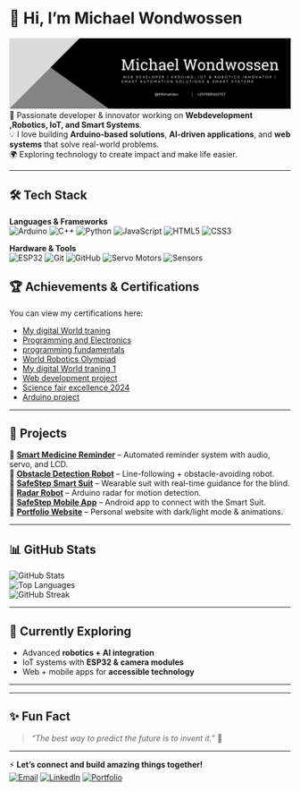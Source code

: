 # 👋 Hi, I’m Michael Wondwossen  
![Profile Banner](https://github.com/Mikhelpro/Mikhelpro/blob/main/Michael%20Wondwossen%20(1200%20x%20300%20px).png)
🎯 Passionate developer & innovator working on **Webdevelopment ,Robotics, IoT, and Smart Systems**.  
💡 I love building **Arduino-based solutions**, **AI-driven applications**, and **web systems** that solve real-world problems.  
🌍 Exploring technology to create impact and make life easier.  

---

## 🛠️ Tech Stack

**Languages & Frameworks**  
![Arduino](https://img.shields.io/badge/Arduino-00979D?style=for-the-badge&logo=arduino&logoColor=white) 
![C++](https://img.shields.io/badge/C++-00599C?style=for-the-badge&logo=c%2B%2B&logoColor=white) 
![Python](https://img.shields.io/badge/Python-3776AB?style=for-the-badge&logo=python&logoColor=white) 
![JavaScript](https://img.shields.io/badge/JavaScript-F7DF1E?style=for-the-badge&logo=javascript&logoColor=black) 
![HTML5](https://img.shields.io/badge/HTML5-E34F26?style=for-the-badge&logo=html5&logoColor=white) 
![CSS3](https://img.shields.io/badge/CSS3-1572B6?style=for-the-badge&logo=css3&logoColor=white) 

**Hardware & Tools**  
![ESP32](https://img.shields.io/badge/ESP32-0080FF?style=for-the-badge&logo=espressif&logoColor=white) 
![Git](https://img.shields.io/badge/Git-F05032?style=for-the-badge&logo=git&logoColor=white) 
![GitHub](https://img.shields.io/badge/GitHub-181717?style=for-the-badge&logo=github&logoColor=white) 
![Servo Motors](https://img.shields.io/badge/Servo-Motors-FF5733?style=for-the-badge) 
![Sensors](https://img.shields.io/badge/Sensors-FFC300?style=for-the-badge)




## 🏆 Achievements & Certifications

You can view my certifications here:

- [My digital World traning ](https://github.com/Mikhelpro/certificates/blob/main/MDW-Certificate_Student-Training_Michael-Wondwossen.pdf)
- [Programming and Electronics ](https://github.com/Mikhelpro/certificates/blob/main/computer%20science%20and%20electronics..pdf)
- [programming fundamentals ](https://github.com/Mikhelpro/certificates/blob/main/Udacity%20certifcate.pdf)
- [World Robotics Olympiad ](https://github.com/Mikhelpro/certificates/blob/main/WRO.png)
- [My digital World traning 1 ](https://github.com/Mikhelpro/certificates/blob/main/image_2025-02-07_10-02-05.png)
- [Web development project ](https://github.com/Mikhelpro/certificates/blob/main/Web%20verses.pdf)
- [Science fair excellence 2024](https://github.com/Mikhelpro/certificates/blob/main/N.F.S%20N.C.A.pdf)
- [Arduino project ](https://github.com/Mikhelpro/certificates/blob/main/N.C.A%20obstacl%20and%20radar.pdf)


---

## 🚀 Projects  
🔹 [**Smart Medicine Reminder**](#) – Automated reminder system with audio, servo, and LCD.  
🔹 [**Obstacle Detection Robot**](#) – Line-following + obstacle-avoiding robot.  
🔹 [**SafeStep Smart Suit**](#) – Wearable suit with real-time guidance for the blind.  
🔹 [**Radar Robot**](#) – Arduino radar for motion detection.  
🔹 [**SafeStep Mobile App**](#) – Android app to connect with the Smart Suit.  
🔹 [**Portfolio Website**](#) – Personal website with dark/light mode & animations.  

---

## 📊 GitHub Stats  
![GitHub Stats](https://github-readme-stats.vercel.app/api?username=Mikhelpro&show_icons=true&theme=radical)  
![Top Languages](https://github-readme-stats.vercel.app/api/top-langs/?username=Mikhelpro&layout=compact&theme=radical)  
![GitHub Streak](https://github-readme-streak-stats.herokuapp.com/?user=Mikhelpro&theme=radical)  

---

## 🌱 Currently Exploring  
- Advanced **robotics + AI integration**  
- IoT systems with **ESP32 & camera modules**  
- Web + mobile apps for **accessible technology**  

---

---
## ✨ Fun Fact  
> *“The best way to predict the future is to invent it.”* 🚀  

---

⚡ **Let’s connect and build amazing things together!**  
[![Email](https://img.shields.io/badge/Email-D14836?style=for-the-badge&logo=gmail&logoColor=white)](mailto:Wondwossenmichael4@gmail.com)
[![LinkedIn](https://img.shields.io/badge/LinkedIn-0A66C2?style=for-the-badge&logo=linkedin&logoColor=white)](https://www.linkedin.com/in/michael-wondwossen-4059392a5/)
[![Portfolio](https://img.shields.io/badge/Portfolio-1abc9c?style=for-the-badge&logo=about.me&logoColor=white)](https://michaelwondwossenportfolio.netlify.app/)

